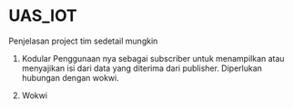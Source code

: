 # UAS_IOT
Penjelasan project tim sedetail mungkin

1. Kodular
   Penggunaan nya sebagai subscriber untuk menampilkan atau menyajikan isi dari data yang diterima dari publisher. Diperlukan hubungan dengan wokwi.
  
2. Wokwi
   
